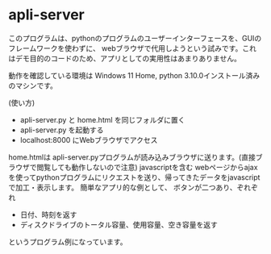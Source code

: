 # apli-server

このプログラムは、pythonのプログラムのユーザーインターフェースを、GUIのフレームワークを使わずに、
webブラウザで代用しようという試みです。これはデモ目的のコードのため、アプリとしての実用性はあまりありません。

動作を確認している環境は Windows 11 Home, python 3.10.0インストール済みのマシンです。

(使い方)
 - apli-server.py と home.html を同じフォルダに置く
 - apli-server.py を起動する
 - localhost:8000 にWebブラウザでアクセス

home.htmlは apli-server.pyプログラムが読み込みブラウザに送ります。(直接ブラウザで閲覧しても動作しないので注意)
javascriptを含む webページからajaxを使ってpythonプログラムにリクエストを送り、帰ってきたデータをjavascriptで加工・表示します。
簡単なアプリ的な例として、 ボタンが二つあり、ぞれぞれ
 - 日付、時刻を返す
 - ディスクドライブのトータル容量、使用容量、空き容量を返す
   
というプログラム例になっています。

